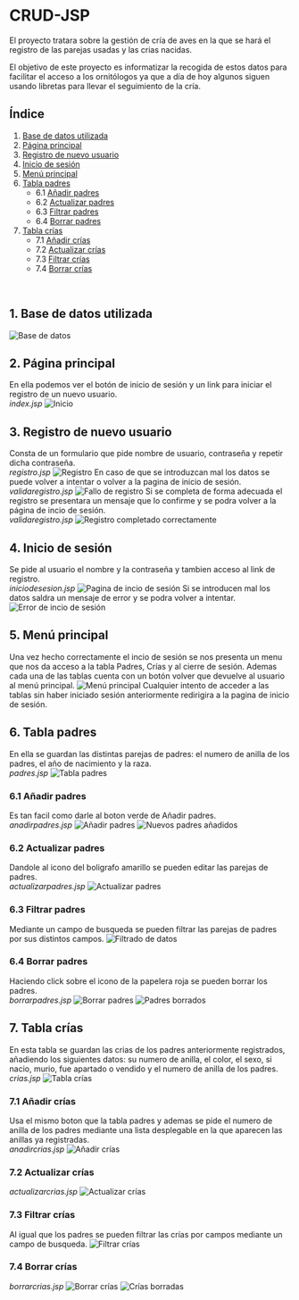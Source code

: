 # CRUD-JSP

El proyecto tratara sobre la gestión de cría de aves en la que se hará el registro de las parejas usadas y las crias nacidas.

El objetivo de este proyecto es informatizar la recogida de estos datos para facilitar el acceso a los ornitólogos ya
que a día de hoy algunos siguen usando libretas para llevar el seguimiento de la cría.

## Índice 
1. [Base de datos utilizada](#id1) 
2. [Página principal](#id2)
3. [Registro de nuevo usuario](#id3)
4. [Inicio de sesión](#id4)
5. [Menú principal](#id5)
6. [Tabla padres](#id6)
    * 6.1 [Añadir padres](#id6.1)
    * 6.2 [Actualizar padres](#id6.2)
    * 6.3 [Filtrar padres](#id6.3)
    * 6.4 [Borrar padres](#id6.4)
7. [Tabla crías](#id7)
    * 7.1 [Añadir crías](#id7.1)
    * 7.2 [Actualizar crías](#id7.2)
    * 7.3 [Filtrar crías](#id7.3)
    * 7.4 [Borrar crías](#id7.4)
<br>

<a name="id1"></a>
## 1. Base de datos utilizada 
<img src="Capturas/basededatos.png" alt="Base de datos">
<br>

<a name="id2"></a>
## 2. Página principal 
En ella podemos ver el botón de inicio de sesión y un link para iniciar el registro de un nuevo usuario.<br>
*index.jsp*
<img src="Capturas/img1.png" alt="Inicio">
<br>

<a name="id3"></a>
## 3. Registro de nuevo usuario 
Consta de un formulario que pide nombre de usuario, contraseña y repetir dicha contraseña.<br>
*registro.jsp*
<img src="Capturas/img2.png" alt="Registro">
En caso de que se introduzcan mal los datos se puede volver a intentar o volver a la pagina de inicio de sesión.
*validaregistro.jsp*
<img src="Capturas/img3.png" alt="Fallo de registro">
Si se completa de forma adecuada el registro se presentara un mensaje que lo confirme y se podra volver a la página de incio de sesión.<br>
*validaregistro.jsp*
<img src="Capturas/img4.png" alt="Registro completado correctamente">
<br>

<a name="id4"></a>
## 4. Inicio de sesión 
Se pide al usuario el nombre y la contraseña y tambien acceso al link de registro.<br>
*iniciodesesion.jsp*
<img src="Capturas/img5.png" alt="Pagina de incio de sesión">
Si se introducen mal los datos saldra un mensaje de error y se podra volver a intentar.
<img src="Capturas/img6.png" alt="Error de incio de sesión">
<br>

<a name="id5"></a>
## 5. Menú principal 
Una vez hecho correctamente el incio de sesión se nos presenta un menu que nos da acceso a la tabla Padres, Crías y al cierre de sesión.
Ademas cada una de las tablas cuenta con un botón volver que devuelve al usuario al menú principal.
<img src="Capturas/img7.png" alt="Menú principal">
Cualquier intento de acceder a las tablas sin haber iniciado sesión anteriormente redirigira a la pagina de inicio de sesión.
<br>

<a name="id6"></a>
## 6. Tabla padres 
En ella se guardan las distintas parejas de padres: el numero de anilla de los padres, el año de nacimiento y la raza.<br>
*padres.jsp*
<img src="Capturas/img8.png" alt="Tabla padres">
<br>

<a name="id6.1"></a>
### 6.1 Añadir padres 
Es tan facil como darle al boton verde de Añadir padres.<br>
*anadirpadres.jsp*
<img src="Capturas/img9.png" alt="Añadir padres">
<img src="Capturas/img10.png" alt="Nuevos padres añadidos">
<br>

<a name="id6.2"></a>
### 6.2 Actualizar padres 
Dandole al icono del boligrafo amarillo se pueden editar las parejas de padres.<br>
*actualizarpadres.jsp*
<img src="Capturas/img11.png" alt="Actualizar padres">
<br>

<a name="id6.3"></a>
### 6.3 Filtrar padres 
Mediante un campo de busqueda se pueden filtrar las parejas de padres por sus distintos campos.
<img src="Capturas/img12.png" alt="Filtrado de datos">

<a name="id6.4"></a>
### 6.4 Borrar padres 
Haciendo click sobre el icono de la papelera roja se pueden borrar los padres.<br>
*borrarpadres.jsp*
<img src="Capturas/img13.png" alt="Borrar padres">
<img src="Capturas/img14.png" alt="Padres borrados">
<br>

<a name="id7"></a>
## 7. Tabla crías 
En esta tabla se guardan las crias de los padres anteriormente registrados, añadiendo los siguientes datos: su numero de anilla, el color, el sexo, si nacio, murio, fue apartado o vendido y el numero de anilla de los padres.<br>
*crias.jsp*
<img src="Capturas/img15.png" alt="Tabla crías">
<br>

<a name="id7.1"></a>
### 7.1 Añadir crías 
Usa el mismo boton que la tabla padres y ademas se pide el numero de anilla de los padres mediante una lista desplegable en la que aparecen las anillas ya registradas.<br>
*anadircrias.jsp*
<img src="Capturas/img16.png" alt="Añadir crías">
<br>

<a name="id7.2"></a>
### 7.2 Actualizar crías 
*actualizarcrias.jsp*
<img src="Capturas/img17.png" alt="Actualizar crías">
<br>

<a name="id7.3"></a>
### 7.3 Filtrar crías 
Al igual que los padres se pueden filtrar las crías por campos mediante un campo de busqueda.
<img src="Capturas/img18.png" alt="Filtrar crías">
<br>

<a name="id7.4"></a>
### 7.4 Borrar crías 
*borrarcrias.jsp*
<img src="Capturas/img19.png" alt="Borrar crías">
<img src="Capturas/img20.png" alt="Crías borradas">








